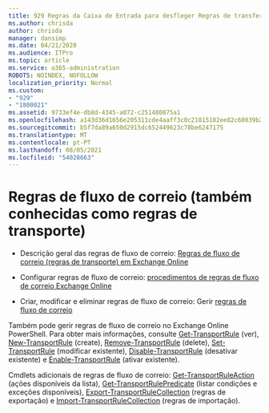 ```yaml
---
title: 929 Regras da Caixa de Entrada para desfleger Regras de transferência
ms.author: chrisda
author: chrisda
manager: dansimp
ms.date: 04/21/2020
ms.audience: ITPro
ms.topic: article
ms.service: o365-administration
ROBOTS: NOINDEX, NOFOLLOW
localization_priority: Normal
ms.custom:
- "929"
- "1800021"
ms.assetid: 9733ef4e-db8d-4345-a072-c251480875a1
ms.openlocfilehash: a143d36d1656e205311cde4aaff3c0c21815182ee82c60039b2219addac218cb
ms.sourcegitcommit: b5f7da89a650d2915dc652449623c78be6247175
ms.translationtype: MT
ms.contentlocale: pt-PT
ms.lasthandoff: 08/05/2021
ms.locfileid: "54028663"
---
```

# <a name="mail-flow-rules-also-known-as-transport-rules"></a>Regras de fluxo de correio (também conhecidas como regras de transporte)

- Descrição geral das regras de fluxo de correio: [Regras de fluxo de correio (regras de transporte) em Exchange Online](https://technet.microsoft.com/library/jj919238.aspx)

- Configurar regras de fluxo de correio: [procedimentos de regras de fluxo de correio Exchange Online](https://technet.microsoft.com/library/dn600436.aspx)

- Criar, modificar e eliminar regras de fluxo de correio: Gerir [regras de fluxo de correio](https://technet.microsoft.com/library/jj657505.aspx)

Também pode gerir regras de fluxo de correio no Exchange Online PowerShell. Para obter mais informações, consulte [Get-TransportRule](https://docs.microsoft.com/powershell/module/exchange/policy-and-compliance/get-transportrule) (ver), [New-TransportRule](https://docs.microsoft.com/powershell/module/exchange/policy-and-compliance/new-transportrule) (create), [Remove-TransportRule](https://docs.microsoft.com/powershell/module/exchange/policy-and-compliance/remove-transportrule) (delete), [Set-TransportRule](https://docs.microsoft.com/powershell/module/exchange/policy-and-compliance/set-transportrule) (modificar existente), [Disable-TransportRule](https://docs.microsoft.com/powershell/module/exchange/policy-and-compliance/disable-transportrule) (desativar existente) e [Enable-TransportRule](https://docs.microsoft.com/powershell/module/exchange/policy-and-compliance/enable-transportrule) (ativar existente).

Cmdlets adicionais de regras de fluxo de correio: [Get-TransportRuleAction](https://docs.microsoft.com/powershell/module/exchange/policy-and-compliance/get-transportruleaction) (ações disponíveis da lista), [Get-TransportRulePredicate](https://docs.microsoft.com/powershell/module/exchange/policy-and-compliance/get-transportrulepredicate) (listar condições e exceções disponíveis), [Export-TransportRuleCollection](https://docs.microsoft.com/powershell/module/exchange/policy-and-compliance/export-transportrulecollection) (regras de exportação) e [Import-TransportRuleCollection](https://docs.microsoft.com/powershell/module/exchange/policy-and-compliance/import-transportrulecollection) (regras de importação).
